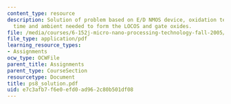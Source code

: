 ```yaml
---
content_type: resource
description: Solution of problem based on E/D NMOS device, oxidation temperature,
  time and ambient needed to form the LOCOS and gate oxides.
file: /media/courses/6-152j-micro-nano-processing-technology-fall-2005/e7c3afb7f6e0efd0ad962c80b501df08_ps8_solution.pdf
file_type: application/pdf
learning_resource_types:
- Assignments
ocw_type: OCWFile
parent_title: Assignments
parent_type: CourseSection
resourcetype: Document
title: ps8_solution.pdf
uid: e7c3afb7-f6e0-efd0-ad96-2c80b501df08
---
```

